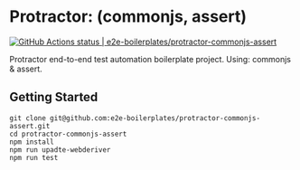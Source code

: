 # Protractor: (commonjs, assert)

[![GitHub Actions status | e2e-boilerplates/protractor-commonjs-assert](https://github.com/e2e-boilerplates/protractor-commonjs-assert/workflows/protractor-commonjs-assert/badge.svg)](https://github.com/e2e-boilerplates/protractor-commonjs-assert/actions?workflow=protractor-commonjs-assert)

Protractor end-to-end test automation boilerplate project. Using: commonjs & assert.

## Getting Started

    git clone git@github.com:e2e-boilerplates/protractor-commonjs-assert.git
    cd protractor-commonjs-assert
    npm install
    npm run upadte-webderiver
    npm run test
